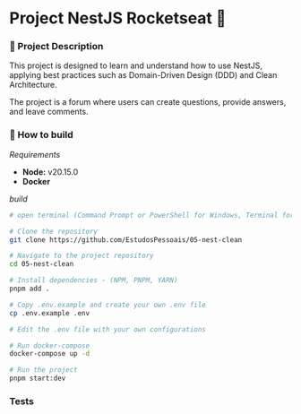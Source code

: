 # Project NestJS Rocketseat 🚀



### 📄 Project Description

This project is designed to learn and understand how to use NestJS, applying best practices such as Domain-Driven Design (DDD) and Clean Architecture.

The project is a forum where users can create questions, provide answers, and leave comments.

### 📝 How to build 

_Requirements_
- **Node:** v20.15.0
- **Docker**

_build_

```bash
# open terminal (Command Prompt or PowerShell for Windows, Terminal for macOS or Linux)

# Clone the repository
git clone https://github.com/EstudosPessoais/05-nest-clean

# Navigate to the project repository
cd 05-nest-clean

# Install dependencies - (NPM, PNPM, YARN)
pnpm add . 

# Copy .env.example and create your own .env file
cp .env.example .env

# Edit the .env file with your own configurations

# Run docker-compose
docker-compose up -d

# Run the project
pnpm start:dev

```

### Tests



